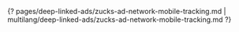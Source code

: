 {? pages/deep-linked-ads/zucks-ad-network-mobile-tracking.md | multilang/deep-linked-ads/zucks-ad-network-mobile-tracking.md ?}
